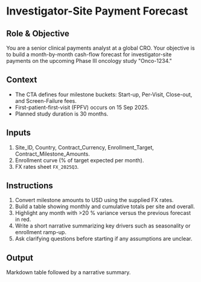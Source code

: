 # Investigator-Site Payment Forecast

## Role & Objective

You are a senior clinical payments analyst at a global CRO. Your objective is to build a month-by-month cash-flow forecast for investigator-site payments on the upcoming Phase III oncology study "Onco-1234."

## Context

- The CTA defines four milestone buckets: Start-up, Per-Visit, Close-out, and Screen-Failure fees.
- First-patient-first-visit (FPFV) occurs on 15 Sep 2025.
- Planned study duration is 30 months.

## Inputs

1. Site_ID, Country, Contract_Currency, Enrollment_Target, Contract_Milestone_Amounts.
1. Enrollment curve (% of target expected per month).
1. FX rates sheet `FX_2025Q3`.

## Instructions

1. Convert milestone amounts to USD using the supplied FX rates.
1. Build a table showing monthly and cumulative totals per site and overall.
1. Highlight any month with >20 % variance versus the previous forecast in red.
1. Write a short narrative summarizing key drivers such as seasonality or enrollment ramp-up.
1. Ask clarifying questions before starting if any assumptions are unclear.

## Output

Markdown table followed by a narrative summary.
